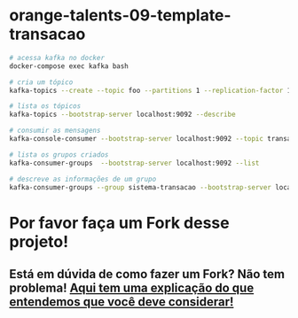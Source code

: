 # orange-talents-09-template-transacao

```bash
# acessa kafka no docker
docker-compose exec kafka bash

# cria um tópico
kafka-topics --create --topic foo --partitions 1 --replication-factor 1 --if-not-exists --zookeeper zookeeper:2181

# lista os tópicos 
kafka-topics --bootstrap-server localhost:9092 --describe

# consumir as mensagens
kafka-console-consumer --bootstrap-server localhost:9092 --topic transacoes --from-beginning

# lista os grupos criados
kafka-consumer-groups  --bootstrap-server localhost:9092 --list

# descreve as informações de um grupo
kafka-consumer-groups --group sistema-transacao --bootstrap-server localhost:9092 --describe
```

# Por favor faça um Fork desse projeto!

## Está em dúvida de como fazer um Fork? Não tem problema! [Aqui tem uma explicação do que entendemos que você deve considerar!](https://docs.github.com/en/github/getting-started-with-github/fork-a-repo)